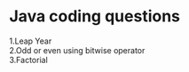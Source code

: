 <h1>Java coding questions</h1>
1.Leap Year <br>
2.Odd or even using bitwise operator <br>
3.Factorial <br>
